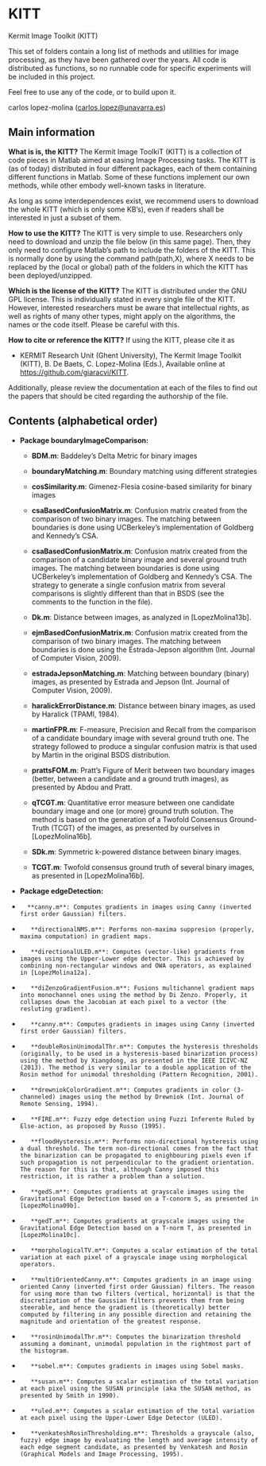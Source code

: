 # KITT
Kermit Image Toolkit (KITT)

This set of folders contain a long list of methods and utilities for image processing, as they have been gathered over the years. All code is distributed as functions, so no runnable code for specific experiments will be included in this project.

Feel free to use any of the code, or to build upon it.

carlos lopez-molina (carlos.lopez@unavarra.es)


## Main information

**What is is, the KITT?** The Kermit Image ToolkiT (KITT) is a collection of code pieces in Matlab aimed at easing Image Processing tasks. The KITT is (as of today) distributed in four different packages, each of them containing different functions in Matlab. Some of these functions implement our own methods, while other embody well-known tasks in literature.

As long as some interdependences exist, we recommend users to download the whole KITT (which is only some KB’s), even if readers shall be interested in just a subset of them.

**How to use the KITT?**  The KITT is very simple to use. Researchers only need to download and unzip the file below (in this same page). Then, they only need to configure Matlab’s path to include the folders of the KITT. This is normally done by using the command path(path,X), where X needs to be replaced by the (local or global) path of the folders in which the KITT has been deployed/unzipped.

**Which is the license of the KITT?** The KITT is distributed under the GNU GPL license. This is individually stated in every single file of the KITT. However, interested researchers must be aware that intellectual rights, as well as rights of many other types, might apply on the algorithms, the names or the code itself. Please be careful with this.

**How to cite or reference the KITT?** If using the KITT, please cite it as

*	KERMIT Research Unit (Ghent University), The Kermit Image Toolkit (KITT), B. De Baets, C. Lopez-Molina (Eds.), Available online at https://github.com/giaracvi/KITT.
	
Additionally, please review the documentation at each of the files to find out the papers that should be cited regarding the authorship of the file.

## Contents (alphabetical order)

*	**Package boundaryImageComparison:**
	*	**BDM.m**: Baddeley’s Delta Metric for binary images

	*	**boundaryMatching.m**: Boundary matching using different strategies

	*	**cosSimilarity.m**: Gimenez-Flesia cosine-based similarity for binary images

	*	**csaBasedConfusionMatrix.m**: Confusion matrix created from the comparison of two binary images. The matching between boundaries is done using UCBerkeley’s implementation of Goldberg and Kennedy’s CSA.

	*	**csaBasedConfusionMatrix.m**: Confusion matrix created from the comparison of a candidate binary image and several ground truth images. The matching between boundaries is done using UCBerkeley’s implementation of Goldberg and Kennedy’s CSA. The strategy to generate a single confusion matrix from several comparisons is slightly different than that in BSDS (see the comments to the function in the file).

	*	**Dk.m**: Distance between images, as analyzed in [LopezMolina13b].

	*	**ejmBasedConfusionMatrix.m**: Confusion matrix created from the comparison of two binary images. The matching between boundaries is done using the Estrada-Jepson algorithm (Int. Journal of Computer Vision, 2009).

	*	**estradaJepsonMatching.m**: Matching between boundary (binary) images, as presented by Estrada and Jepson (Int. Journal of Computer Vision, 2009).

	*	**haralickErrorDistance.m**: Distance between binary images, as used by Haralick (TPAMI, 1984).

	*	**martinFPR.m**: F-measure, Precision and Recall from the comparison of a candidate boundary image with several ground truth one. The strategy followed to produce a singular confusion matrix is that used by Martin in the original BSDS distribution.

	*	**prattsFOM.m**: Pratt’s Figure of Merit between two boundary images (better, between a candidate and a ground truth images), as presented by Abdou and Pratt.

	*	**qTCGT.m**: Quantitative error measure between one candidate boundary image and one (or more) ground truth solution. The method is based on the generation of a Twofold Consensus Ground-Truth (TCGT) of the images, as presented by ourselves in [LopezMolina16b].

	*	**SDk.m**: Symmetric k-powered distance between binary images.

	*	**TCGT.m**: Twofold consensus ground truth of several binary images, as presented in [LopezMolina16b].
		
		
*	**Package edgeDetection:**

*		**canny.m**: Computes gradients in images using Canny (inverted first order Gaussian) filters.

*        **directionalNMS.m**: Performs non-maxima suppresion (properly, maxima computation) in gradient maps.

*        **directionalULED.m**: Computes (vector-like) gradients from images using the Upper-Lower edge detector. This is achieved by combining non-rectangular windows and OWA operators, as explained in [LopezMolina12a].

*        **diZenzoGradientFusion.m**: Fusions multichannel gradient maps into monochannel ones using the method by Di Zenzo. Properly, it collapses down the Jacobian at each pixel to a vector (the resluting gradient).

*        **canny.m**: Computes gradients in images using Canny (inverted first order Gaussian) filters.

*        **doubleRosinUnimodalThr.m**: Computes the hysteresis thresholds (originally, to be used in a hysteresis-based binarization process) using the method by Xiangdong, as presented in the IEEE ICIVC-NZ (2013). The method is very similar to a double application of the Rosin method for unimodal thresholding (Pattern Recognition, 2001).

*        **drewniokColorGradient.m**: Computes gradients in color (3-channeled) images using the method by Drewniok (Int. Journal of Remote Sensing, 1994).

*        **FIRE.m**: Fuzzy edge detection using Fuzzi Inferente Ruled by Else-action, as proposed by Russo (1995).

*        **floodHysteresis.m**: Performs non-directional hysteresis using a dual threshold. The term non-directional comes from the fact that the binarization can be propagated to enighbouring pixels even if such propagation is not perpendicular to the gradient orientation. The reason for this is that, although Canny imposed this restriction, it is rather a problem than a solution.

*        **gedS.m**: Computes gradients at grayscale images using the Gravitational Edge Detection based on a T-conorm S, as presented in [LopezMolina09b].

*        **gedT.m**: Computes gradients at grayscale images using the Gravitational Edge Detection based on a T-norm T, as presented in [LopezMolina10c].

*        **morphologicalTV.m**: Computes a scalar estimation of the total variation at each pixel of a grayscale image using morphological operators.

*        **multiOrientedCanny.m**: Computes gradients in an image using oriented Canny (inverted first order Gaussian) filters. The reason for using more than two filters (vertical, horizontal) is that the discretization of the Gaussian filters prevents them from being steerable, and hence the gradient is (theoretically) better computed by filtering in any possible direction and retaining the magnitude and orientation of the greatest response.

*        **rosinUnimodalThr.m**: Computes the binarization threshold assuming a dominant, unimodal population in the rightmost part of the histogram.

*        **sobel.m**: Computes gradients in images using Sobel masks.

*        **susan.m**: Computes a scalar estimation of the total variation at each pixel using the SUSAN principle (aka the SUSAN method, as presented by Smith in 1990).

*        **uled.m**: Computes a scalar estimation of the total variation at each pixel using the Upper-Lower Edge Detector (ULED).

*        **venkateshRosinThresholding.m**: Thresholds a grayscale (also, fuzzy) edge image by evaluating the length and average intensity of each edge segment candidate, as presented by Venkatesh and Rosin (Graphical Models and Image Processing, 1995).
